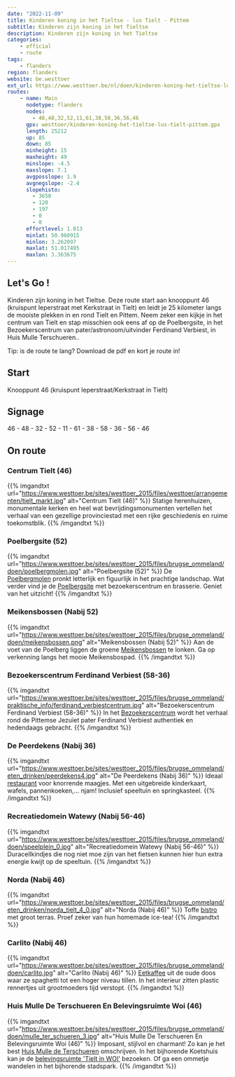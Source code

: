 ```yaml
---
date: "2022-11-09"
title: Kinderen koning in het Tieltse - lus Tielt - Pittem
subtitle: Kinderen zijn koning in het Tieltse
description: Kinderen zijn koning in het Tieltse
categories:
    - official
    - route
tags:
    - flanders
region: flanders
website: be.westtoer
ext_url: https://www.westtoer.be/nl/doen/kinderen-koning-het-tieltse-lus-tielt-pittem
routes:
    - name: Main
      nodetype: flanders
      nodes:
        - 46,48,32,52,11,61,38,58,36,56,46
      gpx: westtoer/kinderen-koning-het-tieltse-lus-tielt-pittem.gpx
      length: 25212
      up: 85
      down: 85
      minheight: 15
      maxheight: 49
      minslope: -4.5
      maxslope: 7.1
      avgposslope: 1.9
      avgnegslope: -2.4
      slopehisto:
        - 3650
        - 120
        - 197
        - 0
        - 0
      effortlevel: 1.013
      minlat: 50.960915
      minlon: 3.262097
      maxlat: 51.017495
      maxlon: 3.363675
---
```


## Let's Go ! 

Kinderen zijn koning in het Tieltse. Deze route start aan knooppunt 46 (kruispunt Ieperstraat met Kerkstraat in Tielt) en leidt je 25 kilometer langs de mooiste plekken in en rond Tielt en Pittem. Neem zeker een kijkje in het centrum van Tielt en stap misschien ook eens af op de Poelbergsite, in het Bezoekerscentrum van pater/astronoom/uitvinder Ferdinand Verbiest, in Huis Mulle Terschueren..

Tip: is de route te lang? Download de pdf en kort je route in!

## Start

Knooppunt 46 (kruispunt Ieperstraat/Kerkstraat in Tielt)

## Signage

46 - 48 - 32 - 52 - 11 - 61 - 38 - 58 - 36 - 56 - 46

## On route

### Centrum Tielt (46)

{{% imgandtxt url="https://www.westtoer.be/sites/westtoer_2015/files/westtoer/arrangementen/tielt_markt.jpg" alt="Centrum Tielt (46)" %}}
Statige herenhuizen, monumentale kerken en heel wat bevrijdingsmonumenten vertellen het verhaal van een gezellige provinciestad met een rijke geschiedenis en ruime toekomstblik.
{{% /imgandtxt %}}

### Poelbergsite (52)

{{% imgandtxt url="https://www.westtoer.be/sites/westtoer_2015/files/brugse_ommeland/doen/poelbergmolen.jpg" alt="Poelbergsite (52)" %}}
De [Poelbergmolen](/nl/doen/poelbergmolen) pronkt letterlijk en figuurlijk in het prachtige landschap. Wat verder vind je de [Poelbergsite](/nl/node/59062) met bezoekerscentrum en brasserie. Geniet van het uitzicht!
{{% /imgandtxt %}}

### Meikensbossen (Nabij 52)

{{% imgandtxt url="https://www.westtoer.be/sites/westtoer_2015/files/brugse_ommeland/doen/meikensbossen.png" alt="Meikensbossen (Nabij 52)" %}}
Aan de voet van de Poelberg liggen de groene [Meikensbossen](https://www.toerisme-leiestreek.be/nl/doen/meikensbossen) te lonken. Ga op verkenning langs het mooie Meikensbospad.
{{% /imgandtxt %}}

### Bezoekerscentrum Ferdinand Verbiest (58-36)

{{% imgandtxt url="https://www.westtoer.be/sites/westtoer_2015/files/brugse_ommeland/praktische_info/ferdinand_verbiestcentrum.jpg" alt="Bezoekerscentrum Ferdinand Verbiest (58-36)" %}}
In het [Bezoekerscentrum](/nl/doen/bezoekerscentrum-ferdinand-verbiest) wordt het verhaal rond de Pittemse Jezuïet pater Ferdinand Verbiest authentiek en hedendaags gebracht.
{{% /imgandtxt %}}

### De Peerdekens (Nabij 36)

{{% imgandtxt url="https://www.westtoer.be/sites/westtoer_2015/files/brugse_ommeland/eten_drinken/peerdekens4.jpg" alt="De Peerdekens (Nabij 36)" %}}
Ideaal [restaurant](/nl/eten-drinken/de-peerdekens) voor knorrende maagjes. Met een uitgebreide kinderkaart, wafels, pannenkoeken,... njam! Inclusief speeltuin en springkasteel.
{{% /imgandtxt %}}

### Recreatiedomein Watewy (Nabij 56-46)

{{% imgandtxt url="https://www.westtoer.be/sites/westtoer_2015/files/brugse_ommeland/doen/speelplein_0.jpg" alt="Recreatiedomein Watewy (Nabij 56-46)" %}}
Duracellkindjes die nog niet moe zijn van het fietsen kunnen hier hun extra energie kwijt op de speeltuin.
{{% /imgandtxt %}}

### Norda (Nabij 46)

{{% imgandtxt url="https://www.westtoer.be/sites/westtoer_2015/files/brugse_ommeland/eten_drinken/norda_tielt_4_0.jpg" alt="Norda (Nabij 46)" %}}
Toffe [bistro](/nl/eten-drinken/t-verlangen) met groot terras. Proef zeker van hun homemade ice-tea!
{{% /imgandtxt %}}

### Carlito (Nabij 46)

{{% imgandtxt url="https://www.westtoer.be/sites/westtoer_2015/files/brugse_ommeland/doen/carlito.jpg" alt="Carlito (Nabij 46)" %}}
[Eetkaffee](/nl/eten-drinken/kaffee-carlito) uit de oude doos waar ze spaghetti tot een hoger niveau tillen. In het interieur zitten plastic rennertjes uit grootmoeders tijd verstopt.
{{% /imgandtxt %}}

### Huis Mulle De Terschueren En Belevingsruimte Woi (46)

{{% imgandtxt url="https://www.westtoer.be/sites/westtoer_2015/files/brugse_ommeland/doen/mulle_ter_schueren_3.jpg" alt="Huis Mulle De Terschueren En Belevingsruimte Woi (46)" %}}
Imposant, stijlvol en charmant! Zo kan je het best [Huis Mulle de Terschueren](/nl/doen/huis-mulle-de-terschueren) omschrijven. In het bijhorende Koetshuis kan je de [belevingsruimte 'Tielt in WOI'](/nl/doen/belevingsruimte-tielt-de-eerste-wereldoorlog) bezoeken. Of ga een ommetje wandelen in het bijhorende stadspark.
{{% /imgandtxt %}}


